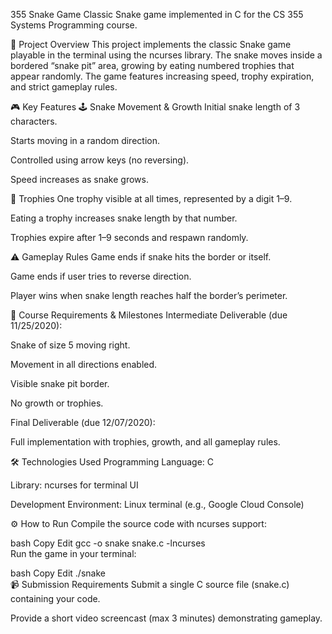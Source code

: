 355 Snake Game
Classic Snake game implemented in C for the CS 355 Systems Programming course.

🐍 Project Overview
This project implements the classic Snake game playable in the terminal using the ncurses library. The snake moves inside a bordered “snake pit” area, growing by eating numbered trophies that appear randomly. The game features increasing speed, trophy expiration, and strict gameplay rules.

🎮 Key Features
🕹️ Snake Movement & Growth
Initial snake length of 3 characters.

Starts moving in a random direction.

Controlled using arrow keys (no reversing).

Speed increases as snake grows.

🎯 Trophies
One trophy visible at all times, represented by a digit 1–9.

Eating a trophy increases snake length by that number.

Trophies expire after 1–9 seconds and respawn randomly.

⚠️ Gameplay Rules
Game ends if snake hits the border or itself.

Game ends if user tries to reverse direction.

Player wins when snake length reaches half the border’s perimeter.

📅 Course Requirements & Milestones
Intermediate Deliverable (due 11/25/2020):

Snake of size 5 moving right.

Movement in all directions enabled.

Visible snake pit border.

No growth or trophies.

Final Deliverable (due 12/07/2020):

Full implementation with trophies, growth, and all gameplay rules.

🛠️ Technologies Used
Programming Language: C

Library: ncurses for terminal UI

Development Environment: Linux terminal (e.g., Google Cloud Console)

⚙️ How to Run
Compile the source code with ncurses support:

bash
Copy
Edit
gcc -o snake snake.c -lncurses  
Run the game in your terminal:

bash
Copy
Edit
./snake  
📹 Submission Requirements
Submit a single C source file (snake.c) containing your code.

Provide a short video screencast (max 3 minutes) demonstrating gameplay.
